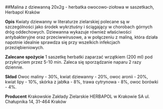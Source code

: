 ##Malina z dziewanną 20x2g - herbatka owocowo-ziołowa w saszetkach, Herbapol Kraków

**Opis** Kwiaty dziewanny w literaturze zielarskiej polecane są w szczególności jako środek wykrztuśny i ściągający w chorobach górnych dróg oddechowych. Dziewanna wykazuje również właściwości antybakteryjne oraz przeciwwirusowe, a w połączeniu z maliną, która działa napotnie idealnie sprawdza się przy wszelkich infekcjach przeziębieniowych.

**Zalecane spożycie** 1 saszetkę herbatki zaparzać wrzątkiem (200 ml) pod przykryciem przez 5-10 min. Zaleca się sporządzanie naparu 2 razy dziennie.

**Skład** Owoc maliny - 30%, kwiat dziewanny - 20%, owoc aronii - 20%, kwiat lipy - 10%, skórka z jabłka - 8%, trawa cytrynowa - 8%, owoc borówki - 4%.

**Producent** Krakowskie Zakłady Zielarskie HERBAPOL w Krakowie SA
ul. Chałupnika 14, 31-464 Kraków